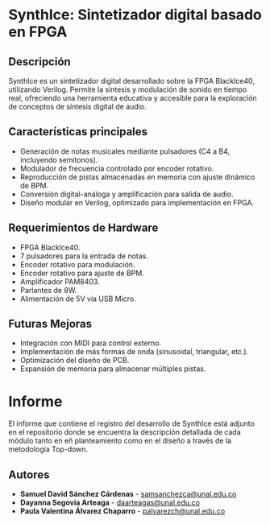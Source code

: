# SynthIce: Sintetizador digital basado en FPGA

## Descripción
SynthIce es un sintetizador digital desarrollado sobre la FPGA BlackIce40, utilizando Verilog. Permite la síntesis y modulación de sonido en tiempo real, ofreciendo una herramienta educativa y accesible para la exploración de conceptos de síntesis digital de audio.

## Características principales
- Generación de notas musicales mediante pulsadores (C4 a B4, incluyendo semitonos).
- Modulador de frecuencia controlado por encoder rotativo.
- Reproducción de pistas almacenadas en memoria con ajuste dinámico de BPM.
- Conversión digital-análoga y amplificación para salida de audio.
- Diseño modular en Verilog, optimizado para implementación en FPGA.

## Requerimientos de Hardware
- FPGA BlackIce40.
- 7 pulsadores para la entrada de notas.
- Encoder rotativo para modulación.
- Encoder rotativo para ajuste de BPM.
- Amplificador PAM8403.
- Parlantes de 8W.
- Alimentación de 5V vía USB Micro.

## Futuras Mejoras
- Integración con MIDI para control externo.
- Implementación de más formas de onda (sinusoidal, triangular, etc.).
- Optimización del diseño de PCB.
- Expansión de memoria para almacenar múltiples pistas.

# Informe
El informe que contiene el registro del desarrollo de SynthIce está adjunto en el repositorio donde se encuentra la descripción detallada de cada módulo tanto en eñ planteamiento como en el diseño a través de la metodología Top-down.


## Autores
- **Samuel David Sánchez Cárdenas** - [samsanchezca@unal.edu.co](mailto:samsanchezca@unal.edu.co)
- **Dayanna Segovia Arteaga** - [daarteagas@unal.edu.co](mailto:daarteagas@unal.edu.co)
- **Paula Valentina Álvarez Chaparro** - [palvarezch@unal.edu.co](mailto:palvarezch@unal.edu.co)
